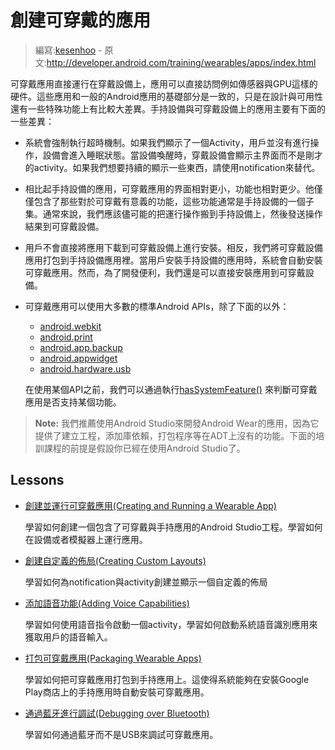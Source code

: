 # 創建可穿戴的應用

> 編寫:[kesenhoo](https://github.com/kesenhoo) - 原文:<http://developer.android.com/training/wearables/apps/index.html>

可穿戴應用直接運行在穿戴設備上，應用可以直接訪問例如傳感器與GPU這樣的硬件。這些應用和一般的Android應用的基礎部分是一致的，只是在設計與可用性還有一些特殊功能上有比較大差異。手持設備與可穿戴設備上的應用主要有下面的一些差異：

* 系統會強制執行超時機制。如果我們顯示了一個Activity，用戶並沒有進行操作，設備會進入睡眠狀態。當設備喚醒時，穿戴設備會顯示主界面而不是剛才的activity。如果我們想要持續的顯示一些東西，請使用notification來替代。
* 相比起手持設備的應用，可穿戴應用的界面相對更小，功能也相對更少。他僅僅包含了那些對於可穿戴有意義的功能，這些功能通常是手持設備的一個子集。通常來說，我們應該儘可能的把運行操作搬到手持設備上，然後發送操作結果到可穿戴設備。
* 用戶不會直接將應用下載到可穿戴設備上進行安裝。相反，我們將可穿戴設備應用打包到手持設備應用裡。當用戶安裝手持設備的應用時，系統會自動安裝可穿戴應用。然而，為了開發便利，我們還是可以直接安裝應用到可穿戴設備。
* 可穿戴應用可以使用大多數的標準Android APIs，除了下面的以外：
    * [android.webkit](http://developer.android.com/reference/android/webkit/package-summary.html)
    * [android.print](http://developer.android.com/reference/android/print/package-summary.html)
    * [android.app.backup](http://developer.android.com/reference/android/app/backup/package-summary.html)
    * [android.appwidget](http://developer.android.com/reference/android/appwidget/package-summary.html)
    * [android.hardware.usb](http://developer.android.com/reference/android/hardware/usb/package-summary.html)

  在使用某個API之前，我們可以通過執行[hasSystemFeature()](http://developer.android.com/reference/android/content/pm/PackageManager.html#hasSystemFeature(java.lang.String)) 來判斷可穿戴應用是否支持某個功能。

> **Note:** 我們推薦使用Android Studio來開發Android Wear的應用，因為它提供了建立工程，添加庫依賴，打包程序等在ADT上沒有的功能。下面的培訓課程的前提是假設你已經在使用Android Studio了。

## Lessons
* [創建並運行可穿戴應用(Creating and Running a Wearable App)](creating.html)

  學習如何創建一個包含了可穿戴與手持應用的Android Studio工程。學習如何在設備或者模擬器上運行應用。


* [創建自定義的佈局(Creating Custom Layouts)](layouts.html)

  學習如何為notification與activity創建並顯示一個自定義的佈局


* [添加語音功能(Adding Voice Capabilities)](voice.html)

  學習如何使用語音指令啟動一個activity，學習如何啟動系統語音識別應用來獲取用戶的語音輸入。


* [打包可穿戴應用(Packaging Wearable Apps)](packaging.html)

  學習如何把可穿戴應用打包到手持應用上。這使得系統能夠在安裝Google Play商店上的手持應用時自動安裝可穿戴應用。


* [通過藍牙進行調試(Debugging over Bluetooth)](bt-debugging.html)

  學習如何通過藍牙而不是USB來調試可穿戴應用。

